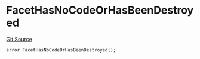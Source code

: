 # FacetHasNoCodeOrHasBeenDestroyed
[Git Source](https://github.com/thrackle-io/forte-rules-engine/blob/ca6c5450e5e6a46aa53ada940ee13a6c9dcc6be8/src/protocol/economic/ruleProcessor/RuleProcessorDiamond.sol)


```solidity
error FacetHasNoCodeOrHasBeenDestroyed();
```

